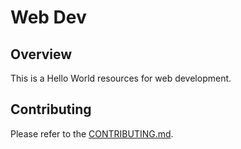 # Web Dev

## Overview


This is a Hello World resources for web development.


## Contributing

Please refer to the [CONTRIBUTING.md](../CONTRIBUTING.md).



